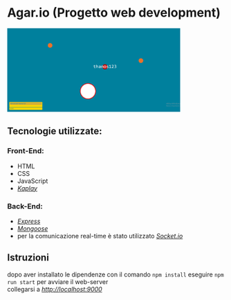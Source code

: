 
# Agar.io (Progetto web development)


<img src="/public/img/img-readme.png" width="400">

## Tecnologie utilizzate:

### Front-End:

- HTML
- CSS
- JavaScript
- *[Kaplay](https://kaplayjs.com/)*

### Back-End:

- *[Express](https://expressjs.com/)*
- *[Mongoose](https://mongoosejs.com/)*
- per la comunicazione real-time è stato utilizzato *[Socket.io](https://socket.io/)*

## Istruzioni

dopo aver installato le dipendenze con il comando ``npm install``
eseguire ``npm run start`` per avviare il web-server  
collegarsi a *[http://localhost:9000](http://localhost:9000)*